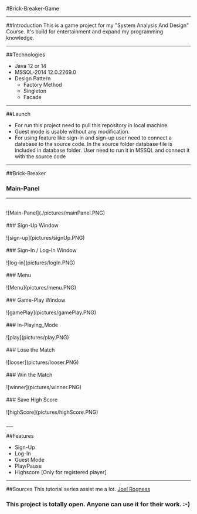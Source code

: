 #Brick-Breaker-Game

___
##Introduction
This is a game project for my "System Analysis And Design" Course.
It's build for entertainment and expand my programming knowledge.

___

##Technologies
- Java 12 or 14
- MSSQL-2014 12.0.2269.0
- Design Pattern
	- Factory Method
	- Singleton
	- Facade

___
##Launch

- For run this project need to pull this repository in local machine.
- Guest mode is usable without any modification. 
- For using feature like sign-in and sign-up user need to connect a database to the source code.
	In the source folder database file is included in database folder. User need to run it in MSSQL and connect it with the source code

___
##Brick-Breaker
### Main-Panel
---
<br/>
![Main-Panel](./pictures/mainPanel.PNG)
<br/>
<br/>
### Sign-Up Window

<br/>
<br/>
![sign-up](pictures/signUp.PNG)
<br/>
<br/>
### Sign-In / Log-In Window
<br/>
<br/>
![log-in](pictures/logIn.PNG)
<br/>
<br/>
### Menu 
<br/>
<br/>
![Menu](pictures/menu.PNG)
<br/>
<br/>
### Game-Play Window
<br/>
<br/>
![gamePlay](pictures/gamePlay.PNG)
<br/>
<br/>
### In-Playing_Mode
<br/>
<br/>
![play](pictures/play.PNG)
<br/>
<br/>
### Lose the Match
<br/>
<br/>
![looser](pictures/looser.PNG)
<br/>
<br/>
### Win the Match
<br/>
<br/>
![winner](pictures/winner.PNG)
<br/>
<br/>
### Save High Score
<br/>
<br/>
![highScore](pictures/highScore.PNG)
<br/>
<br/>
___

##Features
- Sign-Up
- Log-In
- Guest Mode
- Play/Pause
- Highscore [Only for registered player]
___

##Sources
This tutorial series assist me a lot.
[Joel Rogness](https://www.youtube.com/watch?v=Qc_OlE1Xn38&list=PLn6h3KPOiM-ErYSmMH1ULtyKTE765d0V3)

### This project is totally open. Anyone can use it for their work. :-)
